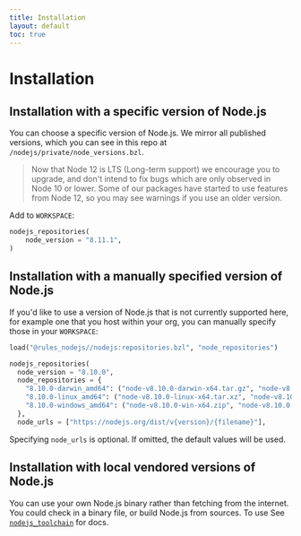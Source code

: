 ```yaml
---
title: Installation
layout: default
toc: true
---
```


# Installation

## Installation with a specific version of Node.js

You can choose a specific version of Node.js. We mirror all published versions, which you can see in this repo at `/nodejs/private/node_versions.bzl`.

> Now that Node 12 is LTS (Long-term support) we encourage you to upgrade, and don't intend to fix bugs which are only observed in Node 10 or lower.
> Some of our packages have started to use features from Node 12, so you may see warnings if you use an older version.

Add to `WORKSPACE`:

```python
nodejs_repositories(
    node_version = "8.11.1",
)
```

## Installation with a manually specified version of Node.js

If you'd like to use a version of Node.js that is not currently supported here,
for example one that you host within your org, you can manually specify those in your `WORKSPACE`:

```python
load("@rules_nodejs//nodejs:repositories.bzl", "node_repositories")

nodejs_repositories(
  node_version = "8.10.0",
  node_repositories = {
    "8.10.0-darwin_amd64": ("node-v8.10.0-darwin-x64.tar.gz", "node-v8.10.0-darwin-x64", "7d77bd35bc781f02ba7383779da30bd529f21849b86f14d87e097497671b0271"),
    "8.10.0-linux_amd64": ("node-v8.10.0-linux-x64.tar.xz", "node-v8.10.0-linux-x64", "92220638d661a43bd0fee2bf478cb283ead6524f231aabccf14c549ebc2bc338"),
    "8.10.0-windows_amd64": ("node-v8.10.0-win-x64.zip", "node-v8.10.0-win-x64", "936ada36cb6f09a5565571e15eb8006e45c5a513529c19e21d070acf0e50321b"),
  },
  node_urls = ["https://nodejs.org/dist/v{version}/{filename}"],
```

Specifying `node_urls` is optional. If omitted, the default values will be used.

## Installation with local vendored versions of Node.js

You can use your own Node.js binary rather than fetching from the internet.
You could check in a binary file, or build Node.js from sources.
To use See [`nodejs_toolchain`](./Core.md#nodejs_toolchain) for docs.
